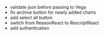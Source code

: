 - validate json before passing to Vega
- fix archive button for newly added charts
- add select all button
- switch from ReasonReact to RescriptReact
- add authentication